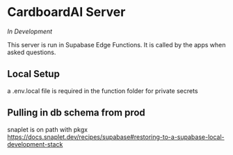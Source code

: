 # CardboardAI Server
_In Development_

This server is run in Supabase Edge Functions. It is called by the apps when asked questions.

## Local Setup
a .env.local file is required in the function folder for private secrets

## Pulling in db schema from prod
snaplet is on path with pkgx
https://docs.snaplet.dev/recipes/supabase#restoring-to-a-supabase-local-development-stack
